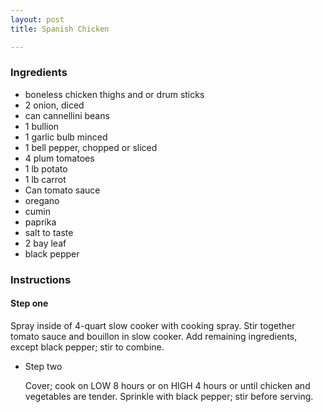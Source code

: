 ```yaml
---
layout: post
title: Spanish Chicken

---
```

### Ingredients

* boneless chicken thighs and or drum sticks 
* 2 onion, diced
* can cannellini beans
* 1 bullion
* 1 garlic bulb minced
* 1 bell pepper, chopped or sliced
* 4 plum tomatoes
* 1 lb potato
* 1 lb carrot
* Can tomato sauce
* oregano
* cumin
* paprika
* salt to taste
* 2 bay leaf
* black pepper

### Instructions

#### Step one

Spray inside of 4-quart slow cooker with cooking spray. Stir together tomato sauce and bouillon in slow cooker. Add remaining ingredients, except black pepper; stir to combine.

* Step two

  Cover; cook on LOW 8 hours or on HIGH 4 hours or until chicken and vegetables are tender. Sprinkle with black pepper; stir before serving.